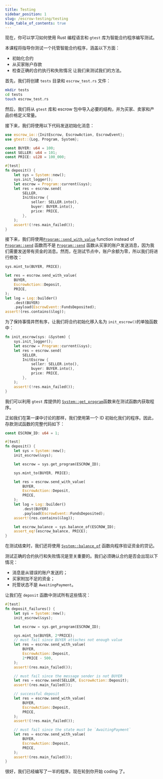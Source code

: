 ```yaml
---
title: Testing
sidebar_position: 1
slug: /escrow-testing/testing
hide_table_of_contents: true
---
```


现在，你可以学习如何使用 Rust 编程语言和 `gtest` 库为智能合约程序编写测试。

本课程将指导你测试一个托管智能合约程序，涵盖以下方面：

- 初始化合约
- 从买家账户存款
- 检查正确的合约执行和失败情况
让我们来测试我们的方法。

首先，我们将创建 `tests` 目录和 `escrow_test.rs` 文件：

```bash
mkdir tests
cd tests
touch escrow_test.rs
```

然后，我们将从 `gtest` 库和 escrow 包中导入必要的结构，并为买家、卖家和产品价格定义常量。

接下来，我们将使用以下代码发送初始化消息：

```rust title="tests/escrow_test.rs"
use escrow_io::{InitEscrow, EscrowAction, EscrowEvent};
use gtest::{Log, Program, System};

const BUYER: u64 = 100;
const SELLER: u64 = 101;
const PRICE: u128 = 100_000;

#[test]
fn deposit() {
    let sys = System::new();
    sys.init_logger();
    let escrow = Program::current(&sys);
    let res = escrow.send(
        SELLER,
        InitEscrow {
            seller: SELLER.into(),
            buyer: BUYER.into(),
            price: PRICE,
        },
    );
    assert!(!res.main_failed());
}
```

接下来，我们将使用[`Program::send_with_value`](https://docs.gear.rs/gtest/struct.Program.html#method.send_with_value) function instead of [`Program::send`](https://docs.gear.rs/gtest/struct.Program.html#method.send) 函数而不是 [`Program::send`](https://docs.gear.rs/gtest/struct.Program.html#method.send) 函数从买家的账户发送消息，因为我们需要发送带有资金的消息。然而，在测试节点中，账户余额为零，所以我们将进行修改：

```rust title="tests/escrow_test.rs"
sys.mint_to(BUYER, PRICE);

let res = escrow.send_with_value(
    BUYER,
    EscrowAction::Deposit,
    PRICE,
);
let log = Log::builder()
    .dest(BUYER)
    .payload(EscrowEvent::FundsDeposited);
assert!(res.contains(&log));
```

为了保持事情井然有序，让我们将合约初始化移入名为 `init_escrow()`的单独函数中：

```rust title="tests/escrow_test.rs"
fn init_escrow(sys: &System) {
    sys.init_logger();
    let escrow = Program::current(&sys);
    let res = escrow.send(
        SELLER,
        InitEscrow {
            seller: SELLER.into(),
            buyer: BUYER.into(),
            price: PRICE,
        },
    );
    assert!(!res.main_failed());
}
```

我们可以利用 `gtest` 库提供的 [`System::get_program`](https://docs.gear.rs/gtest/struct.System.html#method.get_program)函数来在测试函数内获取程序。

正如我们在第一课中讨论的那样，我们使用第一个 ID 初始化我们的程序。因此，存款测试函数的完整代码如下：

```rust title="tests/escrow_test.rs"
const ESCROW_ID: u64 = 1;

#[test]
fn deposit() {
    let sys = System::new();
    init_escrow(&sys);

    let escrow = sys.get_program(ESCROW_ID);

    sys.mint_to(BUYER, PRICE);

    let res = escrow.send_with_value(
        BUYER,
        EscrowAction::Deposit,
        PRICE,
    );
    let log = Log::builder()
        .dest(BUYER)
        .payload(EscrowEvent::FundsDeposited);
    assert!(res.contains(&log));

    let escrow_balance = sys.balance_of(ESCROW_ID);
    assert_eq!(escrow_balance, PRICE);
}
```

在测试结束时，我们还将使用 [`System::balance_of`](https://docs.gear.rs/gtest/struct.System.html#method.balance_of) 函数向程序验证资金的贷记。

测试正确的合约执行和失败情况是至关重要的。我们必须确认合约是否会出现以下情况：

- 消息是从错误的账户发送的；
- 买家附加不足的资金；
- 托管状态不是 `AwaitingPayment`。

让我们在 `deposit` 函数中测试所有这些情况：

```rust title="tests/escrow_test.rs"
#[test]
fn deposit_failures() {
    let sys = System::new();
    init_escrow(&sys);

    let escrow = sys.get_program(ESCROW_ID);

    sys.mint_to(BUYER, 2*PRICE);
    // must fail since BUYER attaches not enough value
    let res = escrow.send_with_value(
        BUYER,
        EscrowAction::Deposit,
        2*PRICE - 500,
    );
    assert!(res.main_failed());

    // must fail since the message sender is not BUYER
    let res = escrow.send(SELLER, EscrowAction::Deposit);
    assert!(res.main_failed());

    // successful deposit
    let res = escrow.send_with_value(
        BUYER,
        EscrowAction::Deposit,
        PRICE,
    );
    assert!(!res.main_failed());

    // must fail since the state must be `AwaitingPayment`
    let res = escrow.send_with_value(
        BUYER,
        EscrowAction::Deposit,
        PRICE,
    );
    assert!(res.main_failed());
}
```

很好，我们已经编写了一半的程序。现在轮到你开始 coding 了。
